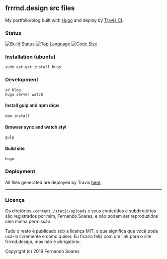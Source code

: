 ## frrrnd.design src files

My portfolio/blog built with [Hugo](https://gohugo.io/) and deploy by [Travis CI](https://travis-ci.com/).

### Status
[![Build Status](https://travis-ci.com/frrrnd/blog.svg?branch=master)](https://travis-ci.com/frrrnd/blog)
[![Top Language](https://img.shields.io/github/languages/top/frrrnd/blog?color=blueviolet&label=css%2Fstylus)](https://frrrnd.design)
[![Code Size](https://img.shields.io/github/languages/code-size/frrrnd/blog?color=ff69b4)](https://github.com/frrrnd/blog)

### Installation (ubuntu)
```
sudo apt-get install hugo
```

### Development
``` 
cd blog
hugo server watch
```

#### Install gulp and npm deps
``` 
npm install
```
#### Browser sync and watch styl
```
gulp
```

#### Build site
```
hugo
```

### Deployment

All files generated are deployed by Travis [here](https://github.com/frrrnd/frrrnd.github.io)


---

### Licença

Os diretórios ```/content```, ```/static/uploads``` e seus conteúdos e subdiretórios são registrados por mim, Fernando Soares, e não podem ser reproduzidos sem minha permissão.

Tudo o resto é publicado sob a licença MIT, o que significa que você pode usá-lo livremente e como quiser. Eu ficaria feliz com um link para o site frrrnd.design, mas não é obrigatório.

Copyright (c) 2019 Fernando Soares